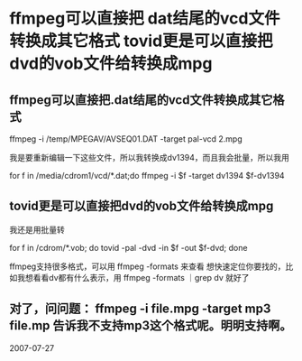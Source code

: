 # ffmpeg可以直接把 dat结尾的vcd文件转换成其它格式 tovid更是可以直接把dvd的vob文件给转换成mpg

## ffmpeg可以直接把.dat结尾的vcd文件转换成其它格式
ffmpeg -i /temp/MPEGAV/AVSEQ01.DAT -target pal-vcd 2.mpg

我是要重新编辑一下这些文件，所以我转换成dv1394，而且我会批量，所以我用

for f in /media/cdrom1/vcd/*.dat;do ffmpeg -i $f -target dv1394 $f-dv1394

## tovid更是可以直接把dvd的vob文件给转换成mpg

我还是用批量转

for f in /cdrom/*.vob; do tovid -pal -dvd -in $f -out $f-dvd; done

ffmpeg支持很多格式，可以用 ffmpeg -formats 来查看
想快速定位你要找的，比如我想看看dv都有什么表示，用 ffmpeg -formats ｜grep dv 就好了

## 对了，问问题：  ffmpeg -i file.mpg -target mp3 file.mp 告诉我不支持mp3这个格式呢。明明支持啊。




2007-07-27